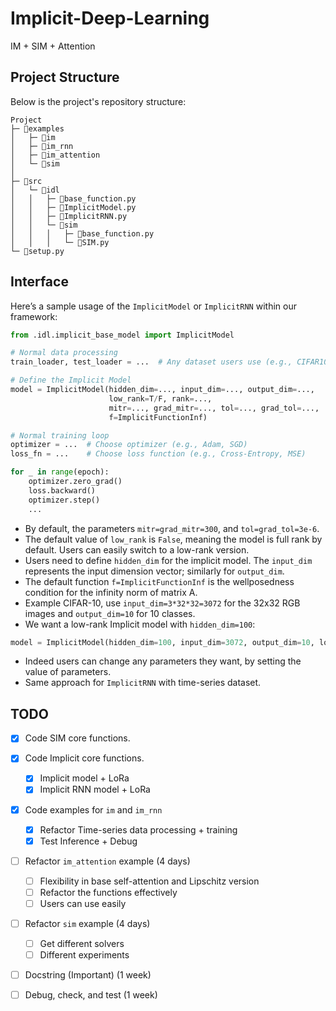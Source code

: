 # Implicit-Deep-Learning
IM + SIM + Attention

## Project Structure

Below is the project's repository structure:

```plaintext 
Project
├─ 📂examples                    
│   ├─ 📂im 
│   ├─ 📂im_rnn
│   ├─ 📂im_attention
│   └─ 📂sim
│   
├─ 📂src
│   └─ 📂idl
│   │   ├─ 📃base_function.py
│   │   ├─ 📃ImplicitModel.py
│   │   ├─ 📃ImplicitRNN.py
│   │   └─ 📂sim
│   │   │   ├─ 📃base_function.py
│   │   │   └─ 📃SIM.py
└─ 📃setup.py              
```

## Interface

Here’s a sample usage of the `ImplicitModel` or ``ImplicitRNN`` within our framework:

```python
from .idl.implicit_base_model import ImplicitModel

# Normal data processing
train_loader, test_loader = ...  # Any dataset users use (e.g., CIFAR10, time-series, ...)

# Define the Implicit Model
model = ImplicitModel(hidden_dim=..., input_dim=..., output_dim=...,
                      low_rank=T/F, rank=...,
                      mitr=..., grad_mitr=..., tol=..., grad_tol=...,
                      f=ImplicitFunctionInf)

# Normal training loop
optimizer = ...  # Choose optimizer (e.g., Adam, SGD)
loss_fn = ...    # Choose loss function (e.g., Cross-Entropy, MSE)

for _ in range(epoch): 
    optimizer.zero_grad() 
    loss.backward()  
    optimizer.step()  
    ...
```

- By default, the parameters `mitr=grad_mitr=300`, and `tol=grad_tol=3e-6`.
- The default value of `low_rank` is `False`, meaning the model is full rank by default. Users can easily switch to a low-rank version.
- Users need to define `hidden_dim` for the implicit model. The `input_dim` represents the input dimension vector; similarly for `output_dim`.
- The default function `f=ImplicitFunctionInf` is the wellposedness condition for the infinity norm of matrix A.
- Example CIFAR-10, use `input_dim=3*32*32=3072` for the 32x32 RGB images and `output_dim=10` for 10 classes.
- We want a low-rank Implicit model with `hidden_dim=100`:

```python
model = ImplicitModel(hidden_dim=100, input_dim=3072, output_dim=10, low_rank=True, rank=2)
```
- Indeed users can change any parameters they want, by setting the value of parameters.
- Same approach for `ImplicitRNN` with time-series dataset.

## TODO

- [x] Code SIM core functions.
- [x] Code Implicit core functions.
   - [x] Implicit model + LoRa
   - [x] Implicit RNN model + LoRa
- [x] Code examples for `im` and `im_rnn` 
   - [x] Refactor Time-series data processing + training
   - [x] Test Inference + Debug   
- [ ] Refactor `im_attention` example (4 days)
   - [ ] Flexibility in base self-attention and Lipschitz version
   - [ ] Refactor the functions effectively
   - [ ] Users can use easily
- [ ] Refactor `sim` example (4 days)
   - [ ] Get different solvers
   - [ ] Different experiments
- [ ] Docstring (Important) (1 week)
- [ ] Debug, check, and test (1 week)

